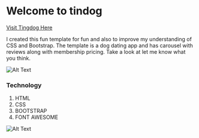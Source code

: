 # Welcome to tindog

[Visit Tingdog Here](https://hamayonhussain.github.io/Tindog/)

I created this fun template for fun and also to improve my understanding of CSS and Bootstrap. The template is a dog dating app and has carousel with reviews along with membership pricing. Take a look at let me know what you think.

![Alt Text](https://media.giphy.com/media/3GJidsKJ1W5MI/giphy.gif)

### Technology
1. HTML
2. CSS
3. BOOTSTRAP
4. FONT AWESOME

![Alt Text](https://media.giphy.com/media/8VrtCswiLDNnO/giphy.gif)
